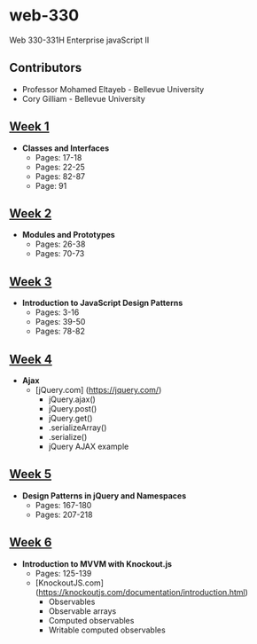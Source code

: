 # web-330
Web 330-331H Enterprise javaScript II

## Contributors

* Professor Mohamed Eltayeb - Bellevue University
* Cory Gilliam - Bellevue University

[Week 1](https://github.com/imaaxa/web-330/tree/master/week-1)
------
* **Classes and Interfaces**
  * Pages: 17-18
  * Pages: 22-25
  * Pages: 82-87
  * Page: 91

[Week 2](https://github.com/imaaxa/web-330/tree/master/week-2)
------
* **Modules and Prototypes**
  * Pages: 26-38
  * Pages: 70-73

[Week 3](https://github.com/imaaxa/web-330/tree/master/week-3)
------
* **Introduction to JavaScript Design Patterns**
  * Pages: 3-16
  * Pages: 39-50
  * Pages: 78-82

[Week 4](https://github.com/imaaxa/web-330/tree/master/week-4)
------
* **Ajax**
  * [jQuery.com] (https://jquery.com/)
    * jQuery.ajax()
    * jQuery.post()
    * jQuery.get()
    * .serializeArray()
    * .serialize()
    * jQuery AJAX example

[Week 5](https://github.com/imaaxa/web-330/tree/master/week-5)
------
* **Design Patterns in jQuery and Namespaces**
  * Pages: 167-180
  * Pages: 207-218

[Week 6](https://github.com/imaaxa/web-330/tree/master/week-6)
------
* **Introduction to MVVM with Knockout.js**
  * Pages: 125-139
  * [KnockoutJS.com] (https://knockoutjs.com/documentation/introduction.html)
    * Observables
    * Observable arrays
    * Computed observables
    * Writable computed observables
